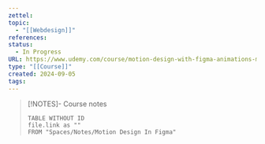 ```yaml
---
zettel: 
topic:
  - "[[Webdesign]]"
references: 
status:
  - In Progress
URL: https://www.udemy.com/course/motion-design-with-figma-animations-motion-graphics-uxui/?couponCode=JUST4U02223
type: "[[Course]]"
created: 2024-09-05
tags:
---
```





> [!NOTES]- Course notes
> ```dataview
> TABLE WITHOUT ID
> file.link as ""
> FROM "Spaces/Notes/Motion Design In Figma"
 ```

